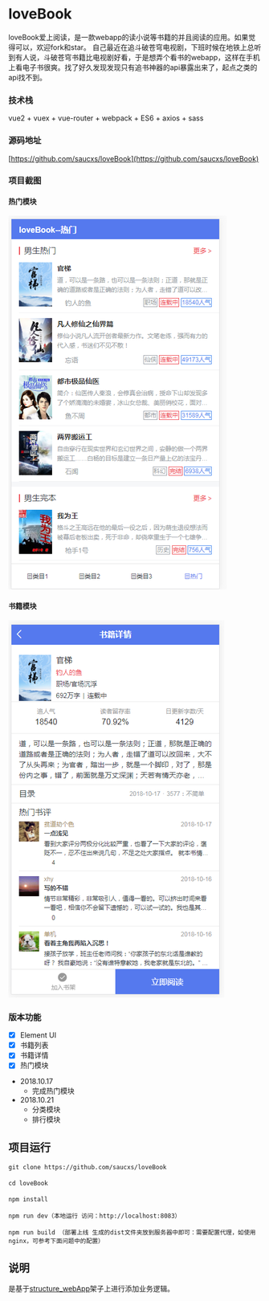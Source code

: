 # loveBook
loveBook爱上阅读，是一款webapp的读小说等书籍的并且阅读的应用。如果觉得可以，欢迎fork和star。
自己最近在追斗破苍穹电视剧，下班时候在地铁上总听到有人说，斗破苍穹书籍比电视剧好看，于是想弄个看书的webapp，这样在手机上看电子书很爽。找了好久发现发现只有追书神器的api暴露出来了，起点之类的api找不到。

### 技术栈
vue2 + vuex + vue-router + webpack + ES6 + axios + sass

### 源码地址
[https://github.com/saucxs/loveBook](https://github.com/saucxs/loveBook) 

### 项目截图
#### 热门模块
![热门模块](./screenshot/photo2.png)
#### 书籍模块
![书籍模块](./screenshot/photo3.png)

### 版本功能
- [x] Element UI
- [x] 书籍列表
- [x] 书籍详情
- [x] 热门模块

+ 2018.10.17
   - 完成热门模块
+ 2018.10.21
    - 分类模块
    - 排行模块


## 项目运行

```   
git clone https://github.com/saucxs/loveBook

cd loveBook

npm install

npm run dev（本地运行 访问：http://localhost:8083）

npm run build （部署上线 生成的dist文件夹放到服务器中即可：需要配置代理，如使用nginx，可参考下面问题中的配置）

```

## 说明 
是基于[structure_webApp](https://github.com/saucxs/structure_webApp)架子上进行添加业务逻辑。

